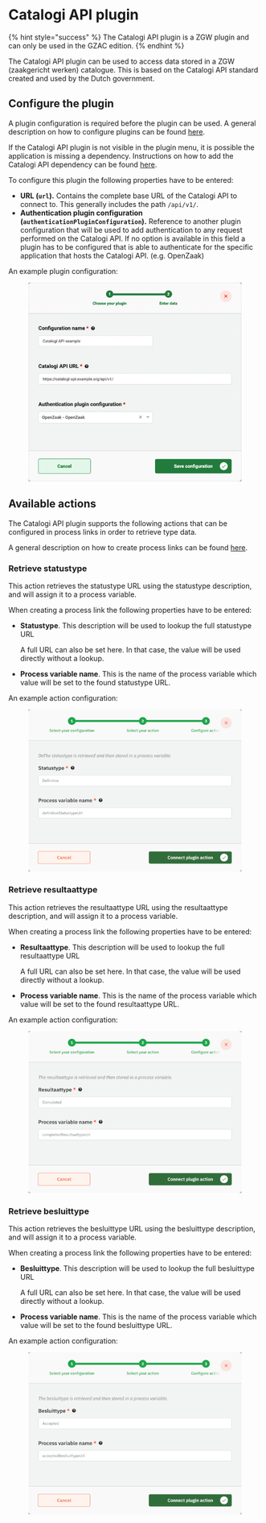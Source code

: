 # Catalogi API plugin

{% hint style="success" %}
The Catalogi API plugin is a ZGW plugin and can only be used in the GZAC edition.
{% endhint %}

The Catalogi API plugin can be used to access data stored in a ZGW (zaakgericht werken) catalogue. This is based on the Catalogi API standard created and used by the Dutch government.

## Configure the plugin

A plugin configuration is required before the plugin can be used. A general description on how to configure plugins can be found [here](./#configuring-plugins).

If the Catalogi API plugin is not visible in the plugin menu, it is possible the application is missing a dependency. Instructions on how to add the Catalogi API dependency can be found [here](../../fundamentals/getting-started/modules/zgw/catalogi-api.md).

To configure this plugin the following properties have to be entered:

* **URL (`url`).** Contains the complete base URL of the Catalogi API to connect to. This generally includes the path `/api/v1/`.
* **Authentication plugin configuration (`authenticationPluginConfiguration`).** Reference to another plugin configuration that will be used to add authentication to any request performed on the Catalogi API. If no option is available in this field a plugin has to be configured that is able to authenticate for the specific application that hosts the Catalogi API. (e.g. OpenZaak)

An example plugin configuration:&#x20;

<figure><img src="../../using-valtimo/plugin/catalogi-api/img/configure-plugin.png" alt=""><figcaption></figcaption></figure>

## Available actions

The Catalogi API plugin supports the following actions that can be configured in process links in order to retrieve type data.

A general description on how to create process links can be found [here](../process/process-link.md#creating-a-plugin-process-link).

### Retrieve statustype

This action retrieves the statustype URL using the statustype description, and will assign it to a process variable.

When creating a process link the following properties have to be entered:

*   **Statustype**. This description will be used to lookup the full statustype URL

    A full URL can also be set here. In that case, the value will be used directly without a lookup.
* **Process variable name**. This is the name of the process variable which value will be set to the found statustype URL.

An example action configuration:&#x20;

<figure><img src="../../using-valtimo/plugin/catalogi-api/img/retrieve-statustype.png" alt=""><figcaption></figcaption></figure>

### Retrieve resultaattype

This action retrieves the resultaattype URL using the resultaattype description, and will assign it to a process variable.

When creating a process link the following properties have to be entered:

*   **Resultaattype**. This description will be used to lookup the full resultaattype URL

    A full URL can also be set here. In that case, the value will be used directly without a lookup.
* **Process variable name**. This is the name of the process variable which value will be set to the found resultaattype URL.

An example action configuration:&#x20;

<figure><img src="../../using-valtimo/plugin/catalogi-api/img/retrieve-resultaattype.png" alt=""><figcaption></figcaption></figure>

### Retrieve besluittype

This action retrieves the besluittype URL using the besluittype description, and will assign it to a process variable.

When creating a process link the following properties have to be entered:

*   **Besluittype**. This description will be used to lookup the full besluittype URL

    A full URL can also be set here. In that case, the value will be used directly without a lookup.
* **Process variable name**. This is the name of the process variable which value will be set to the found besluittype URL.

An example action configuration:&#x20;

<figure><img src="../../using-valtimo/plugin/catalogi-api/img/retrieve-besluittype.png" alt=""><figcaption></figcaption></figure>
